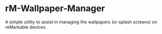 # rM-Wallpaper-Manager
A simple utility to assist in managing the wallpapers (or splash screens) on reMarkable devices.
